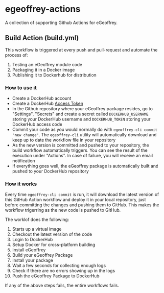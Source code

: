 # egeoffrey-actions

A collection of supporting Github Actions for eGeoffrey.

## Build Action (build.yml)

This workflow is triggered at every push and pull-request and automate the process of:

1. Testing an eGeoffrey module code
1. Packaging it in a Docker image
1. Publishing it to Dockerhub for distribution

### How to use it

- Create a DockerHub account
- Create a DockerHub [Access Token](https://docs.docker.com/docker-hub/access-tokens/)
- In the Github repository where your eGeoffrey package resides, go to "Settings", "Secrets" and create a secret called `DOCKERHUB_USERNAME` storing your DockerHub username and `DOCKERHUB_TOKEN` storing your DockerHub access code
- Commit your code as you would normally do with `egeoffrey-cli commit "new change"`. The `egeoffrey-cli` utility will automatically download and keep up to date the workflow file in your repository
- As the new version is committed and pushed to your repository, the build workflow automatically triggers. You can see the result of the execution under "Actions". In case of failure, you will receive an email notification
- If everything goes well, the eGeoffrey package is automatically built and pushed to your DockerHub repository

### How it works

Every time `egeoffrey-cli commit` is run, it will download the latest version of this GitHub Action workflow and deploy it in your local repository, just before committing the changes and pushing them to GitHub. This makes the workflow trigerring as the new code is pushed to GitHub.

The worklof does the following:

1. Starts up a virtual image
1. Checkout the latest version of the code
1. Login to DockerHub
1. Setup Docker for cross-platform building
1. Install eGeoffrey
1. Build your eGeoffrey Package 
1. Install your package
1. Wait a few seconds for collecting enough logs
1. Check if there are no errors showing up in the logs
1. Push the eGeoffrey Package to DockerHub

If any of the above steps fails, the entire workflows fails.
